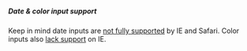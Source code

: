 ##### Date & color input support

Keep in mind date inputs are [not fully supported](https://caniuse.com/#feat=input-datetime) by IE and Safari. Color inputs also [lack support](https://caniuse.com/#feat=input-color) on IE.
